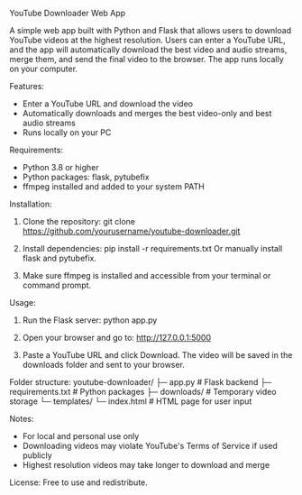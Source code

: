 YouTube Downloader Web App

A simple web app built with Python and Flask that allows users to download YouTube videos at the highest resolution. Users can enter a YouTube URL, and the app will automatically download the best video and audio streams, merge them, and send the final video to the browser. The app runs locally on your computer.

Features:
- Enter a YouTube URL and download the video
- Automatically downloads and merges the best video-only and best audio streams
- Runs locally on your PC

Requirements:
- Python 3.8 or higher
- Python packages: flask, pytubefix
- ffmpeg installed and added to your system PATH

Installation:
1. Clone the repository:
git clone https://github.com/yourusername/youtube-downloader.git

2. Install dependencies:
pip install -r requirements.txt
Or manually install flask and pytubefix.
3. Make sure ffmpeg is installed and accessible from your terminal or command prompt.

Usage:
1. Run the Flask server:
python app.py

2. Open your browser and go to:
http://127.0.0.1:5000
3. Paste a YouTube URL and click Download. The video will be saved in the downloads folder and sent to your browser.

Folder structure:
youtube-downloader/
├─ app.py           # Flask backend
├─ requirements.txt # Python packages
├─ downloads/       # Temporary video storage
└─ templates/
   └─ index.html    # HTML page for user input

Notes:
- For local and personal use only
- Downloading videos may violate YouTube's Terms of Service if used publicly
- Highest resolution videos may take longer to download and merge

License:
Free to use and redistribute.
